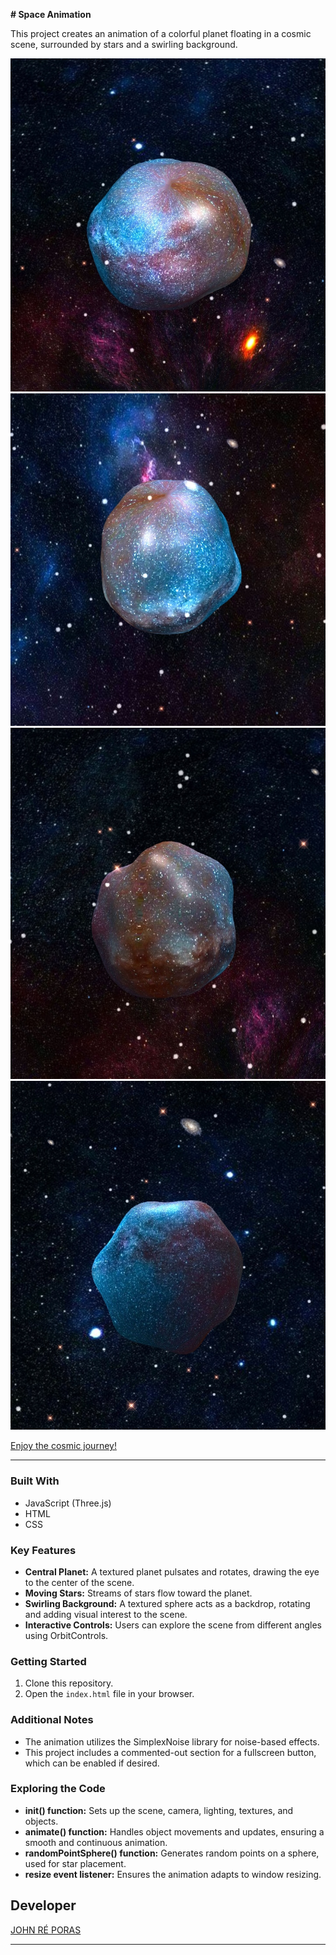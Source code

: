 **# Space Animation**

This project creates an animation of a colorful planet floating in a cosmic scene, surrounded by stars and a swirling background.

![Preview](Screenshot.jpg)
![Preview](Screenshot2.jpg)
![Preview](Screenshot3.jpg)
![Preview](Screenshot4.jpg)

[Enjoy the cosmic journey!](https://johndev19.github.io/Space-Universe/)

---

### Built With

- JavaScript (Three.js)
- HTML
- CSS

### Key Features

- **Central Planet:** A textured planet pulsates and rotates, drawing the eye to the center of the scene.
- **Moving Stars:** Streams of stars flow toward the planet.
- **Swirling Background:** A textured sphere acts as a backdrop, rotating and adding visual interest to the scene.
- **Interactive Controls:** Users can explore the scene from different angles using OrbitControls.

### Getting Started

1. Clone this repository.
2. Open the `index.html` file in your browser.

### Additional Notes

- The animation utilizes the SimplexNoise library for noise-based effects.
- This project includes a commented-out section for a fullscreen button, which can be enabled if desired.

### Exploring the Code

- **init() function:** Sets up the scene, camera, lighting, textures, and objects.
- **animate() function:** Handles object movements and updates, ensuring a smooth and continuous animation.
- **randomPointSphere() function:** Generates random points on a sphere, used for star placement.
- **resize event listener:** Ensures the animation adapts to window resizing.

## Developer

[JOHN RÉ PORAS](https://www.facebook.com/IamJohnPoras.org)

---
